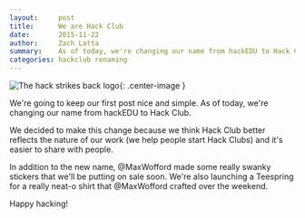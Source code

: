 ```yaml
---
layout:     post
title:      We are Hack Club
date:       2015-11-22
author:     Zach Latta
summary:    As of today, we're changing our name from hackEDU to Hack Club.
categories: hackclub renaming
---
```


![The hack strikes back logo](https://i.imgur.com/v1Loirc.gif){: .center-image }

We're going to keep our first post nice and simple. As of today, we're changing
our name from hackEDU to Hack Club.

We decided to make this change because we think Hack Club better reflects the
nature of our work (we help people start Hack Clubs) and it's easier to share
with people.

In addition to the new name, @MaxWofford made some really swanky stickers that
we'll be putting on sale soon. We're also launching a Teespring for a really
neat-o shirt that @MaxWofford crafted over the weekend.

Happy hacking!
